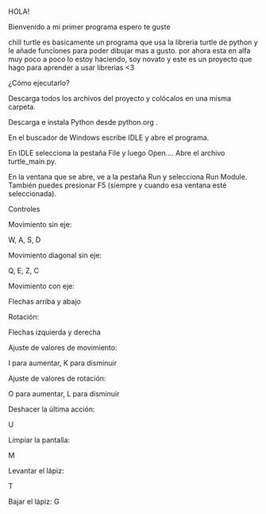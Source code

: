 HOLA!

Bienvenido a mi primer programa espero te guste

chill turtle es basicamente un programa que usa la libreria turtle de python y le añade funciones para poder dibujar mas a gusto. por ahora esta en alfa muy poco a poco lo estoy haciendo, soy novato y este es un proyecto que hago para aprender a usar librerias <3

¿Cómo ejecutarlo?

Descarga todos los archivos del proyecto y colócalos en una misma carpeta.

Descarga e instala Python desde python.org
.

En el buscador de Windows escribe IDLE y abre el programa.

En IDLE selecciona la pestaña File y luego Open.... Abre el archivo turtle_main.py.

En la ventana que se abre, ve a la pestaña Run y selecciona Run Module.
También puedes presionar F5 (siempre y cuando esa ventana esté seleccionada).


Controles

Movimiento sin eje:

W, A, S, D

Movimiento diagonal sin eje:

Q, E, Z, C

Movimiento con eje:

Flechas arriba y abajo

Rotación:

Flechas izquierda y derecha

Ajuste de valores de movimiento:

I para aumentar, K para disminuir

Ajuste de valores de rotación:

O para aumentar, L para disminuir

Deshacer la última acción:

U

Limpiar la pantalla:

M

Levantar el lápiz:

T

Bajar el lápiz:
G
